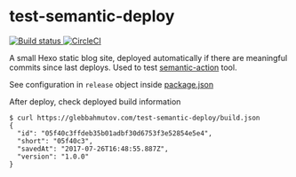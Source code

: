 # test-semantic-deploy

[![Build status][ci-image] ][ci-url]
[![CircleCI](https://circleci.com/gh/bahmutov/test-semantic-deploy.svg?style=svg)](https://circleci.com/gh/bahmutov/test-semantic-deploy)

A small Hexo static blog site, deployed automatically if there are meaningful
commits since last deploys. Used to test
[semantic-action](https://github.com/bahmutov/semantic-action) tool.

See configuration in `release` object inside [package.json](package.json)

After deploy, check deployed build information

```text
$ curl https://glebbahmutov.com/test-semantic-deploy/build.json
{
  "id": "05f40c3ffdeb35b01adbf30d6753f3e52854e5e4",
  "short": "05f40c3",
  "savedAt": "2017-07-26T16:48:55.887Z",
  "version": "1.0.0"
}
```

[ci-image]: https://travis-ci.org/bahmutov/test-semantic-deploy.svg?branch=master
[ci-url]: https://travis-ci.org/bahmutov/test-semantic-deploy

